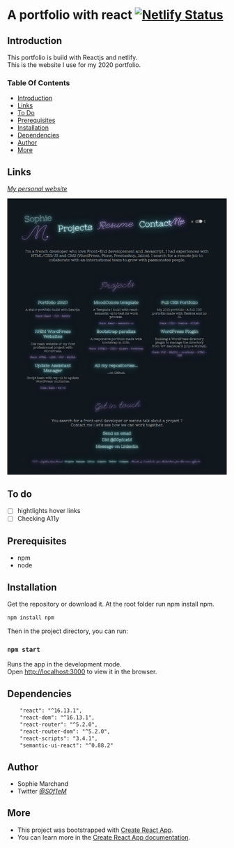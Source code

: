 
# A portfolio with react [![Netlify Status](https://api.netlify.com/api/v1/badges/b946c088-af9a-4823-95c0-3c0a9041ea6a/deploy-status)](https://app.netlify.com/sites/sophie-marchand/deploys)

## Introduction<a name="intro"></a>

This portfolio is build with Reactjs and netlify.  
This is the website I use for my 2020 portfolio.  

### Table Of Contents
* [Introduction](#intro)
* [Links](#links)
* [To Do](#todo)
* [Prerequisites](#prerequisites)
* [Installation](#setup)
* [Dependencies](#dependencies)
* [Author](#author)
* [More](#links)

## Links<a name="links"></a>

*[My personal website](https://sophie-marchand.netlify.app)*  

![portfolio](/public/Screenshot_2020_portfolio.png)

## To do<a name="todo"></a>

- [ ]  hightlights hover links
- [ ]  Checking A11y 

## Prerequisites<a name="prerequisites"></a> 
* npm
* node

## Installation<a name="setup"></a>

Get the repository or download it.
At the root folder run npm install npm.

```bash
npm install npm
```
Then in the project directory, you can run:

### `npm start`

Runs the app in the development mode.<br />
Open [http://localhost:3000](http://localhost:3000) to view it in the browser.


## Dependencies<a name="dependencies"></a>

```
    "react": "^16.13.1",
    "react-dom": "^16.13.1",
    "react-router": "^5.2.0",
    "react-router-dom": "^5.2.0",
    "react-scripts": "3.4.1",
    "semantic-ui-react": "^0.88.2"

```

## Author<a name="author"></a>

* Sophie Marchand
* Twitter *[@S0f1eM](https://twitter.com/S0f1eM)* 

## More<a name="links"></a>

* This project was bootstrapped with [Create React App](https://github.com/facebook/create-react-app).
* You can learn more in the [Create React App documentation](https://facebook.github.io/create-react-app/docs/getting-started).



